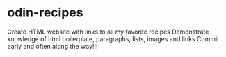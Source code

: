 # odin-recipes
Create HTML website with links to all my favorite recipes
Demonstrate knowledge of html boilerplate, paragraphs, lists, images and links
Commit early and often along the way!!!